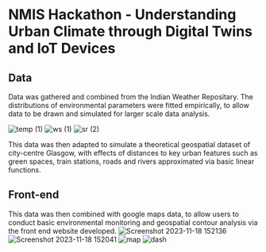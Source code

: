 # NMIS Hackathon - Understanding Urban Climate through Digital Twins and IoT Devices

## Data
Data was gathered and combined from the Indian Weather Repositary.
The distributions of environmental parameters were fitted empirically, to allow data to be drawn and simulated for larger scale data analysis.

![temp (1)](https://github.com/kaiyaraby/nmis_hackathon/assets/77387912/cc706d1e-389e-4b78-a48c-b0b099199027)
![ws (1)](https://github.com/kaiyaraby/nmis_hackathon/assets/77387912/b29d8db5-8e02-4796-967f-4eba659653a7)
![sr (2)](https://github.com/kaiyaraby/nmis_hackathon/assets/77387912/903caa59-abd3-44b8-82ef-db593bc0b9c3)

This data was then adapted to simulate a theoretical geospatial dataset of city-centre Glasgow, with effects of distances to key urban features such as green spaces, train stations, roads and rivers approximated via basic linear functions. 

## Front-end
This data was then combined with google maps data, to allow users to conduct basic environmental monitoring and geospatial contour analysis via the front end website developed.
![Screenshot 2023-11-18 152136](https://github.com/kaiyaraby/nmis_hackathon/assets/77387912/67426578-ce34-4c3f-b12a-8de2667c18f3)
![Screenshot 2023-11-18 152041](https://github.com/kaiyaraby/nmis_hackathon/assets/77387912/54ad37ec-e6bd-402a-8f02-649b92aca40d)
![map](https://github.com/kaiyaraby/nmis_hackathon/assets/77387912/67442d4c-0745-49fc-ad01-00f057b62a50)
![dash](https://github.com/kaiyaraby/nmis_hackathon/assets/77387912/8e529555-0fba-4fde-a1a2-dbfba9e039fe)
